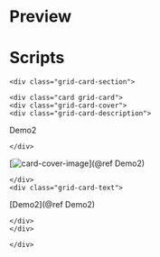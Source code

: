 # Preview

# Scripts


```@raw html
<div class="grid-card-section">
```

```@raw html
<div class="card grid-card">
<div class="grid-card-cover">
<div class="grid-card-description">
```
Demo2
```@raw html
</div>
```
[![card-cover-image](covers/demo2.svg)](@ref Demo2)
```@raw html
</div>
<div class="grid-card-text">
```

[Demo2](@ref Demo2)

```@raw html
</div>
</div>
```



```@raw html
</div>
```

